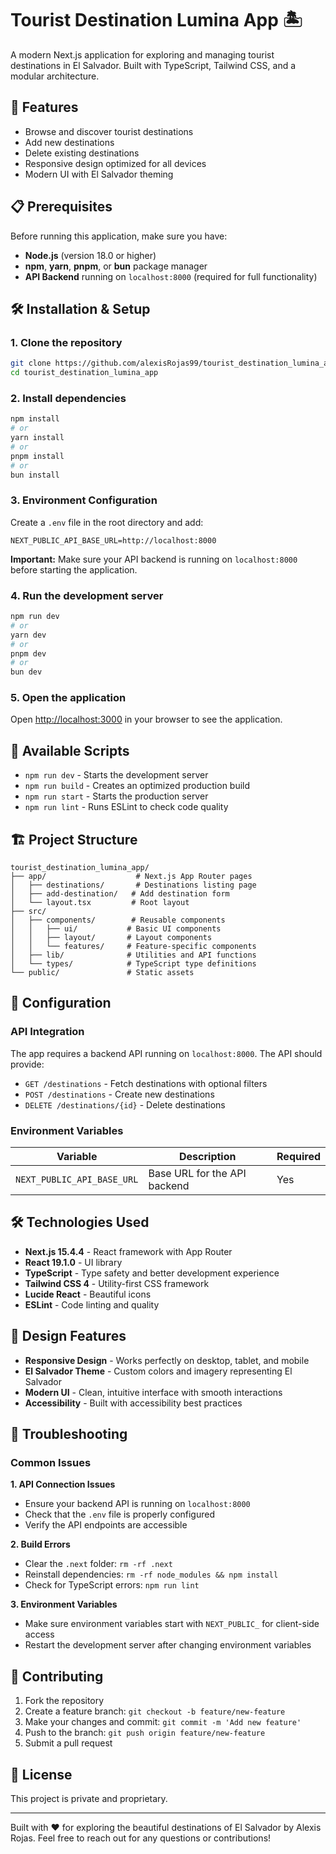 # Tourist Destination Lumina App 🏝️

A modern Next.js application for exploring and managing tourist destinations in El Salvador. Built with TypeScript, Tailwind CSS, and a modular architecture.

## 🚀 Features

- Browse and discover tourist destinations
- Add new destinations
- Delete existing destinations
- Responsive design optimized for all devices
- Modern UI with El Salvador theming

## 📋 Prerequisites

Before running this application, make sure you have:

- **Node.js** (version 18.0 or higher)
- **npm**, **yarn**, **pnpm**, or **bun** package manager
- **API Backend** running on `localhost:8000` (required for full functionality)

## 🛠️ Installation & Setup

### 1. Clone the repository

```bash
git clone https://github.com/alexisRojas99/tourist_destination_lumina_app.git
cd tourist_destination_lumina_app
```

### 2. Install dependencies

```bash
npm install
# or
yarn install
# or
pnpm install
# or
bun install
```

### 3. Environment Configuration

Create a `.env` file in the root directory and add:

```env
NEXT_PUBLIC_API_BASE_URL=http://localhost:8000
```

**Important:** Make sure your API backend is running on `localhost:8000` before starting the application.

### 4. Run the development server

```bash
npm run dev
# or
yarn dev
# or
pnpm dev
# or
bun dev
```

### 5. Open the application

Open [http://localhost:3000](http://localhost:3000) in your browser to see the application.

## 🎯 Available Scripts

- `npm run dev` - Starts the development server
- `npm run build` - Creates an optimized production build
- `npm run start` - Starts the production server
- `npm run lint` - Runs ESLint to check code quality

## 🏗️ Project Structure

```
tourist_destination_lumina_app/
├── app/                    # Next.js App Router pages
│   ├── destinations/       # Destinations listing page
│   ├── add-destination/   # Add destination form
│   └── layout.tsx         # Root layout
├── src/
│   ├── components/        # Reusable components
│   │   ├── ui/           # Basic UI components
│   │   ├── layout/       # Layout components
│   │   └── features/     # Feature-specific components
│   ├── lib/              # Utilities and API functions
│   └── types/            # TypeScript type definitions
└── public/               # Static assets
```

## 🔧 Configuration

### API Integration

The app requires a backend API running on `localhost:8000`. The API should provide:

- `GET /destinations` - Fetch destinations with optional filters
- `POST /destinations` - Create new destinations
- `DELETE /destinations/{id}` - Delete destinations

### Environment Variables

| Variable                   | Description                  | Required |
| -------------------------- | ---------------------------- | -------- |
| `NEXT_PUBLIC_API_BASE_URL` | Base URL for the API backend | Yes      |

## 🛠️ Technologies Used

- **Next.js 15.4.4** - React framework with App Router
- **React 19.1.0** - UI library
- **TypeScript** - Type safety and better development experience
- **Tailwind CSS 4** - Utility-first CSS framework
- **Lucide React** - Beautiful icons
- **ESLint** - Code linting and quality

## 🎨 Design Features

- **Responsive Design** - Works perfectly on desktop, tablet, and mobile
- **El Salvador Theme** - Custom colors and imagery representing El Salvador
- **Modern UI** - Clean, intuitive interface with smooth interactions
- **Accessibility** - Built with accessibility best practices

## 🚨 Troubleshooting

### Common Issues

**1. API Connection Issues**

- Ensure your backend API is running on `localhost:8000`
- Check that the `.env` file is properly configured
- Verify the API endpoints are accessible

**2. Build Errors**

- Clear the `.next` folder: `rm -rf .next`
- Reinstall dependencies: `rm -rf node_modules && npm install`
- Check for TypeScript errors: `npm run lint`

**3. Environment Variables**

- Make sure environment variables start with `NEXT_PUBLIC_` for client-side access
- Restart the development server after changing environment variables

## 🤝 Contributing

1. Fork the repository
2. Create a feature branch: `git checkout -b feature/new-feature`
3. Make your changes and commit: `git commit -m 'Add new feature'`
4. Push to the branch: `git push origin feature/new-feature`
5. Submit a pull request

## 📄 License

This project is private and proprietary.

---

Built with ❤️ for exploring the beautiful destinations of El Salvador by Alexis Rojas.
Feel free to reach out for any questions or contributions!
